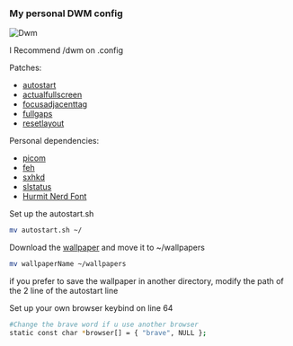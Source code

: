 ### My personal DWM config

![Dwm](https://github.com/CrisitoJ/dwm/blob/main/example.png)

I Recommend /dwm on .config 

Patches:
- [autostart](https://dwm.suckless.org/patches/autostart/dwm-autostart-20200610-cb3f58a.diff)
- [actualfullscreen](https://dwm.suckless.org/patches/actualfullscreen/dwm-actualfullscreen-20211013-cb3f58a.diff)
- [focusadjacenttag](https://dwm.suckless.org/patches/focusadjacenttag/dwm-focusadjacenttag-6.3.diff)
- [fullgaps](https://dwm.suckless.org/patches/fullgaps/dwm-fullgaps-6.4.diff)
- [resetlayout](https://dwm.suckless.org/patches/resetlayout/dwm-resetlayout-6.2.diff)

Personal dependencies:
- [picom](https://wiki.archlinux.org/title/picom)
- [feh](https://wiki.archlinux.org/title/Feh)
- [sxhkd](https://wiki.archlinux.org/title/Sxhkd)
- [slstatus](https://tools.suckless.org/slstatus/)
- [Hurmit Nerd Font](https://www.programmingfonts.org/#hermit)


Set up the autostart.sh
```bash
mv autostart.sh ~/
```
Download the [wallpaper](https://www.wallpaperbetter.com/en/hd-wallpaper-uelhc) and move it to ~/wallpapers

```bash
mv wallpaperName ~/wallpapers
```
if you prefer to save the wallpaper in another directory, modify the path of the 2 line of the autostart line

Set up your own browser keybind on line 64
```bash
#Change the brave word if u use another browser
static const char *browser[] = { "brave", NULL };
```
